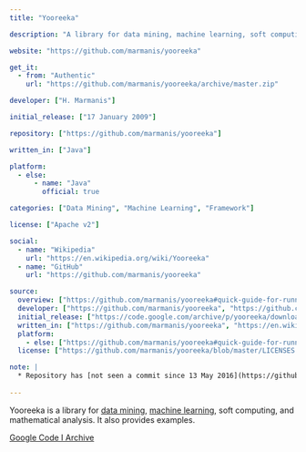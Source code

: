```yaml
---
title: "Yooreeka"

description: "A library for data mining, machine learning, soft computing, and mathematical analysis"

website: "https://github.com/marmanis/yooreeka"

get_it:
  - from: "Authentic"
    url: "https://github.com/marmanis/yooreeka/archive/master.zip"

developer: ["H. Marmanis"]

initial_release: ["17 January 2009"]

repository: ["https://github.com/marmanis/yooreeka"]

written_in: ["Java"]

platform:
  - else:
      - name: "Java"
        official: true

categories: ["Data Mining", "Machine Learning", "Framework"]

license: ["Apache v2"]

social:
  - name: "Wikipedia"
    url: "https://en.wikipedia.org/wiki/Yooreeka"
  - name: "GitHub"
    url: "https://github.com/marmanis/yooreeka"

source:
  overview: ["https://github.com/marmanis/yooreeka#quick-guide-for-running-the-examples"]
  developer: ["https://github.com/marmanis/yooreeka", "https://github.com/marmanis"]
  initial_release: ["https://code.google.com/archive/p/yooreeka/downloads"]
  written_in: ["https://github.com/marmanis/yooreeka", "https://en.wikipedia.org/w/index.php?title=Yooreeka&oldid=857164396"]
  platform:
    - else: ["https://github.com/marmanis/yooreeka#quick-guide-for-running-the-examples"]
  license: ["https://github.com/marmanis/yooreeka/blob/master/LICENSES.txt"]

note: |
  * Repository has [not seen a commit since 13 May 2016](https://github.com/marmanis/yooreeka/graphs/contributors), nor has it been announced as discontinued.
  
---
```

  Yooreeka is a library for [data mining](/categories/data-mining), [machine learning](/categories/machine-learning), soft computing, and mathematical analysis. It also provides examples.
  
  [Google Code  I  Archive](https://code.google.com/archive/p/yooreeka/)




